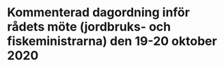 # Kommenterad dagordning inför rådets möte (jordbruks- och fiskeministrarna) den 19-20 oktober 2020


